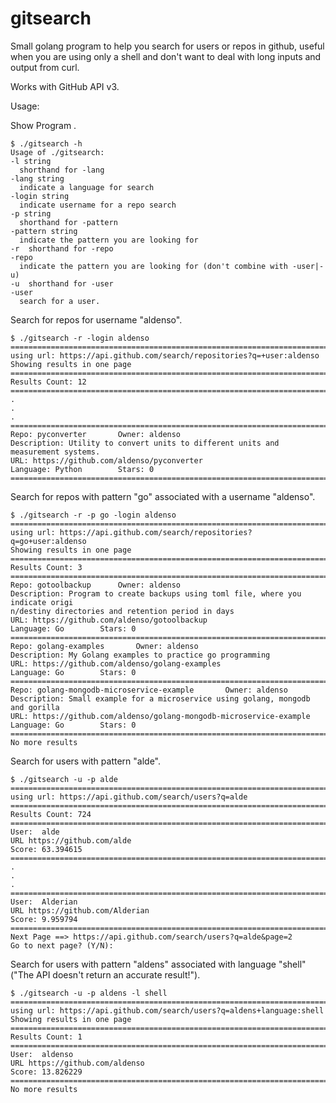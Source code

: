 gitsearch
=========

Small golang program to help you search for users or repos in github, useful when you are using only a shell and don't want to deal with long inputs and output from curl.

Works with GitHub API v3.

Usage:

Show Program .

    $ ./gitsearch -h
    Usage of ./gitsearch:
    -l string
      shorthand for -lang
    -lang string
      indicate a language for search
    -login string
      indicate username for a repo search
    -p string
      shorthand for -pattern
    -pattern string
      indicate the pattern you are looking for
    -r	shorthand for -repo
    -repo
      indicate the pattern you are looking for (don't combine with -user|-u)
    -u	shorthand for -user
    -user
      search for a user.


Search for repos for username "aldenso".

    $ ./gitsearch -r -login aldenso
    ===============================================================================
    using url: https://api.github.com/search/repositories?q=+user:aldenso
    Showing results in one page
    ===============================================================================
    Results Count: 12
    ===============================================================================
    .
    .
    .
    ===============================================================================
    Repo: pyconverter 		Owner: aldenso
    Description: Utility to convert units to different units and measurement systems.
    URL: https://github.com/aldenso/pyconverter
    Language: Python 		Stars: 0
    ===============================================================================


Search for repos with pattern "go" associated with a username "aldenso".

    $ ./gitsearch -r -p go -login aldenso
    ===============================================================================
    using url: https://api.github.com/search/repositories?q=go+user:aldenso
    Showing results in one page
    ===============================================================================
    Results Count: 3
    ===============================================================================
    Repo: gotoolbackup 		Owner: aldenso
    Description: Program to create backups using toml file, where you indicate origi
    n/destiny directories and retention period in days
    URL: https://github.com/aldenso/gotoolbackup
    Language: Go 		Stars: 0
    ===============================================================================
    Repo: golang-examples 		Owner: aldenso
    Description: My Golang examples to practice go programming
    URL: https://github.com/aldenso/golang-examples
    Language: Go 		Stars: 0
    ===============================================================================
    Repo: golang-mongodb-microservice-example 		Owner: aldenso
    Description: Small example for a microservice using golang, mongodb and gorilla
    URL: https://github.com/aldenso/golang-mongodb-microservice-example
    Language: Go 		Stars: 0
    ===============================================================================
    No more results


Search for users with pattern "alde".

    $ ./gitsearch -u -p alde
    ===============================================================================
    using url: https://api.github.com/search/users?q=alde
    ===============================================================================
    Results Count: 724
    ===============================================================================
    User:  alde
    URL https://github.com/alde
    Score: 63.394615
    ===============================================================================
    .
    .
    .
    ===============================================================================
    User:  Alderian
    URL https://github.com/Alderian
    Score: 9.959794
    ===============================================================================
    Next Page ==> https://api.github.com/search/users?q=alde&page=2
    Go to next page? (Y/N):


Search for users with pattern "aldens" associated with language "shell" ("The API doesn't return an accurate result!").

    $ ./gitsearch -u -p aldens -l shell
    ===============================================================================
    using url: https://api.github.com/search/users?q=aldens+language:shell
    Showing results in one page
    ===============================================================================
    Results Count: 1
    ===============================================================================
    User:  aldenso
    URL https://github.com/aldenso
    Score: 13.826229
    ===============================================================================
    No more results
